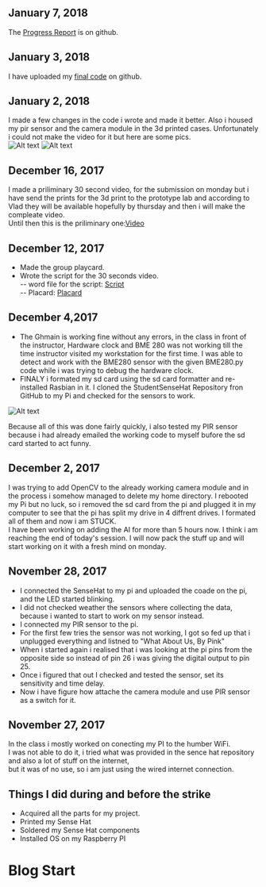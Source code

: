 ## January 7, 2018
The [Progress Report](https://github.com/AbhaySingla/college/blob/master/Progress%20report.docx) is on github.

## January 3, 2018
I have uploaded my [final code](https://github.com/AbhaySingla/college/blob/master/PirPlusCamera2.py) on github.

## January 2, 2018
I made a few changes in the code i wrote and made it better. Also i housed my pir sensor and the camera module in the 3d printed cases. Unfortunately i could not make the video for it but here are some pics.<br>
![Alt text](https://github.com/AbhaySingla/college/blob/master/Screenshot_20180103-195814.png)
![Alt text](https://github.com/AbhaySingla/college/blob/master/Screenshot_20180103-195910.png)<br>

## December 16, 2017
I made a priliminary 30 second video, for the submission on monday but i have send the prints for the 3d print to the prototype lab and according to Vlad they will be available hopefully by thursday and then i will make the compleate video. <br>
Until then this is the priliminary one:[Video](https://github.com/AbhaySingla/college/blob/master/30sec%20Clip.mp4)

## December 12, 2017
- Made the group playcard.
- Wrote the script for the 30 seconds video.<br>
-- word file for the script: [Script](https://github.com/AbhaySingla/college/blob/master/30min%20script.docx)<br>
-- Placard: [Placard](https://github.com/AbhaySingla/college/blob/master/placard.pdf)

## December 4,2017
 - The Ghmain is working fine without any errors, in the class in front of the instructor, Hardware clock and BME 280 was not working till the time instructor visited my workstation for the first time. I was able to detect and work with the BME280 sensor with the given BME280.py code while i was trying to debug the hardware clock.
 - FINALY i formated my sd card using the sd card formatter and re- installed Rasbian in it. I cloned the StudentSenseHat Repository fron GitHub to my Pi and checked for the sensors to work.<br>

![Alt text](https://github.com/AbhaySingla/college/blob/master/PCB%20board%20runnig.png)<br>

Because all of this was done fairly quickly, i also tested my PIR sensor because i had already emailed the working code to myself bufore the sd card started to act funny.

## December 2, 2017
I was trying to add OpenCV to the already working camera module and in the process i somehow managed to delete my home directory. I rebooted my Pi but no luck, so i removed the sd card from the pi and plugged it in my computer to see that the pi has split my drive in 4 diffrent drives. I formated all of them and now i am STUCK.<br> 
I have been working on adding the AI for more than 5 hours now. I think i am reaching the end of today's session. I will now pack the stuff up and will start working on it with a fresh mind on monday. 

## November 28, 2017
- I connected the SenseHat to my pi and uploaded the coade on the pi, and the LED started blinking.<br>
- I did not checked weather the sensors where collecting the data, because i wanted to start to work on my sensor instead.
- I connected my PIR sensor to the pi.
- For the first few tries the sensor was not working, I got so fed up that i unplugged everything and listned to "What About Us, By Pink"
- When i started again i realised that i was looking at the pi pins from the opposite side so instead of pin 26 i was giving the digital output to pin 25.
- Once i figured that out I checked and tested the sensor, set its sensitivity and time delay.
- Now i have figure how attache the camera module and use PIR sensor as a switch for it.

## November 27, 2017
In the class i mostly worked on conecting my PI to the humber WiFi.<br>
I was not able to do it, i tried what was provided in the sence hat repository and also a lot of stuff on the internet,<br>
but it was of no use, so i am just using the wired internet connection.


## Things I did during and before the strike
- Acquired all the parts for my project.
- Printed my Sense Hat
- Soldered my Sense Hat components
- Installed OS on my Raspberry PI

# Blog Start
